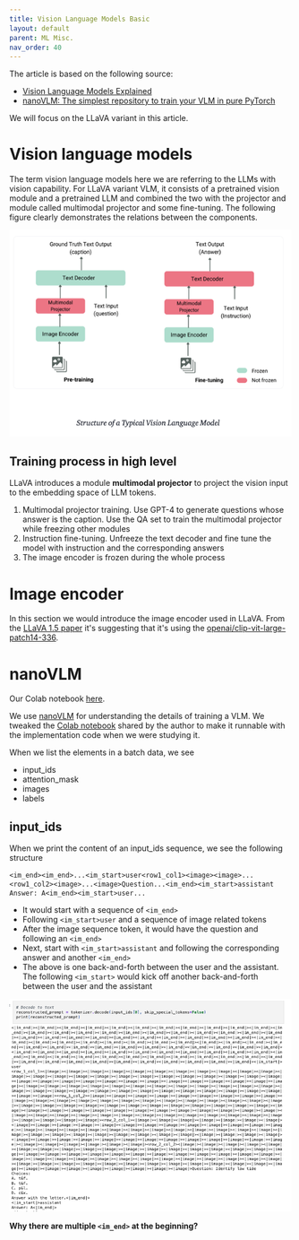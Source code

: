 ```yaml
---
title: Vision Language Models Basic
layout: default
parent: ML Misc.
nav_order: 40
---
```


The article is based on the following source:
- [Vision Language Models Explained](https://huggingface.co/blog/vlms)
- [nanoVLM: The simplest repository to train your VLM in pure PyTorch](https://huggingface.co/blog/nanovlm)

We will focus on the LLaVA variant in this article. 

# Vision language models
The term vision language models here we are referring to the LLMs with vision capability. For LLaVA variant VLM, it consists of a pretrained vision module and a pretrained LLM and combined the two with the projector and module called multimodal projector and some fine-tuning. The following figure clearly demonstrates the relations between the components.

![vlm_overview](/docs/ml_misc/vlm_basic/images/vlm_overview.png)

## Training process in high level
LLaVA introduces a module **multimodal projector** to project the vision input to the embedding space of LLM tokens. 

1. Multimodal projector training. Use GPT-4 to generate questions whose answer is the caption. Use the QA set to train the multimodal projector while freezing other modules
2. Instruction fine-tuning. Unfreeze the text decoder and fine tune the model with instruction and the corresponding answers
3. The image encoder is frozen during the whole process

# Image encoder

In this section we would introduce the image encoder used in LLaVA. From the [LLaVA 1.5 paper](https://arxiv.org/pdf/2310.03744) it's suggesting that it's using the [openai/clip-vit-large-patch14-336](https://huggingface.co/openai/clip-vit-large-patch14-336).

# nanoVLM

Our Colab notebook [here](https://github.com/allyoushawn/jupyter_notebook_projects/blob/main/ml_misc/workable_nanoVLM.ipynb).

We use [nanoVLM](https://github.com/huggingface/nanoVLM) for understanding the details of training a VLM. We tweaked the [Colab notebook](https://colab.research.google.com/github/huggingface/nanoVLM/blob/main/nanoVLM.ipynb) shared by the author to make it runnable with the implementation code when we were studying it.

When we list the elements in a batch data, we see

- input_ids
- attention_mask
- images
- labels

## input_ids

When we print the content of an input_ids sequence, we see the following structure
```text
<im_end><im_end>...<im_start>user<row1_col1><image><image>...<row1_col2><image>...<image>Question...<im_end><im_start>assistant Answer: A<im_end><im_start>user...
```

- It would start with a sequence of `<im_end>`
- Following `<im_start>user` and a sequence of image related tokens
- After the image sequence token, it would have the question and following an `<im_end>`
- Next, start with `<im_start>assistant` and following the corresponding answer and another `<im_end>`
- The above is one back-and-forth between the user and the assistant. The following `<im_start>` would kick off another back-and-forth between the user and the assistant

![input_ids_example1](/docs/ml_misc/vlm_basic/images/input_ids_example1.png)


**Why there are multiple `<im_end>` at the beginning?**